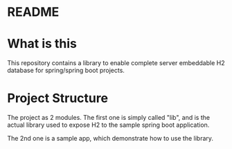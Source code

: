 # README #

# What is this #

This repository contains a library to enable complete server embeddable H2 database for spring/spring boot projects.

# Project Structure #

The project as 2 modules. The first one is simply called "lib", and is the 
actual library used to expose H2 to the sample spring boot application.

The 2nd one is a sample app, which demonstrate how to use the library.


